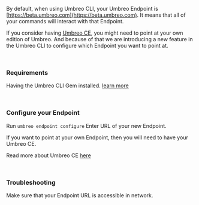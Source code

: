 By default, when using Umbreo CLI, your Umbreo Endpoint is [https://beta.umbreo.com](https://beta.umbreo.com). It means that all of your commands will interact with that Endpoint.

If you consider having [Umbreo CE](/developers/community-edition), you might need to point at your own edition of Umbreo. And because of that we are introducing a new feature in the Umbreo CLI to configure which Endpoint you want to point at.

<br />

### Requirements

Having the Umbreo CLI Gem installed. [learn more](/developers/cli#installation)

<br />

### Configure your Endpoint

Run `umbreo endpoint configure`
Enter URL of your new Endpoint.

If you want to point at your own Endpoint, then you will need to have your Umbreo CE.

Read more about Umbreo CE [here](/developers/community-edition)

<br />

### Troubleshooting

Make sure that your Endpoint URL is accessible in network.

